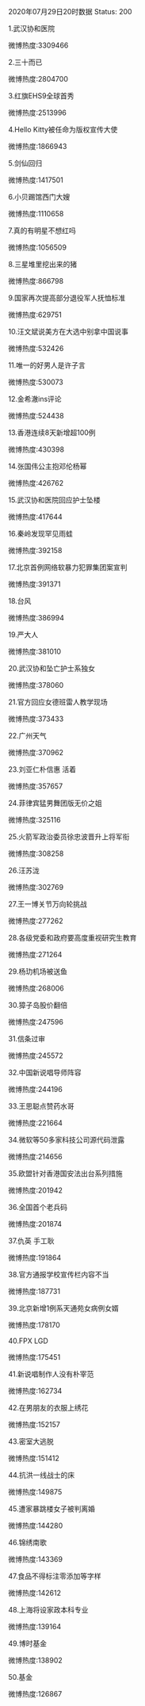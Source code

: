 2020年07月29日20时数据
Status: 200

1.武汉协和医院

微博热度:3309466

2.三十而已

微博热度:2804700

3.红旗EHS9全球首秀

微博热度:2513996

4.Hello Kitty被任命为版权宣传大使

微博热度:1866943

5.剑仙回归

微博热度:1417501

6.小贝踢馆西门大嫂

微博热度:1110658

7.真的有明星不想红吗

微博热度:1056509

8.三星堆里挖出来的猪

微博热度:866798

9.国家再次提高部分退役军人抚恤标准

微博热度:629751

10.汪文斌说美方在大选中别拿中国说事

微博热度:532426

11.唯一的好男人是许子言

微博热度:530073

12.金希澈ins评论

微博热度:524438

13.香港连续8天新增超100例

微博热度:430398

14.张国伟公主抱邓伦杨幂

微博热度:426762

15.武汉协和医院回应护士坠楼

微博热度:417644

16.秦岭发现罕见雨蛙

微博热度:392158

17.北京首例网络软暴力犯罪集团案宣判

微博热度:391371

18.台风

微博热度:386994

19.严大人

微博热度:381010

20.武汉协和坠亡护士系独女

微博热度:378060

21.官方回应女德班雷人教学现场

微博热度:373433

22.广州天气

微博热度:370962

23.刘亚仁朴信惠 活着

微博热度:357657

24.菲律宾猛男舞团版无价之姐

微博热度:325116

25.火箭军政治委员徐忠波晋升上将军衔

微博热度:308258

26.汪苏泷

微博热度:302769

27.王一博关节万向轮挑战

微博热度:277262

28.各级党委和政府要高度重视研究生教育

微博热度:271264

29.杨玏机场被送鱼

微博热度:268006

30.獐子岛股价翻倍

微博热度:247596

31.信条过审

微博热度:245572

32.中国新说唱导师阵容

微博热度:244196

33.王思聪点赞药水哥

微博热度:221664

34.微软等50多家科技公司源代码泄露

微博热度:214656

35.欧盟针对香港国安法出台系列措施

微博热度:201942

36.全国首个老兵码

微博热度:201874

37.仇英 手工耿

微博热度:191864

38.官方通报学校宣传栏内容不当

微博热度:187731

39.北京新增1例系天通苑女病例女婿

微博热度:178170

40.FPX LGD

微博热度:175451

41.新说唱制作人没有朴宰范

微博热度:162734

42.在男朋友的衣服上绣花

微博热度:152157

43.密室大逃脱

微博热度:151412

44.抗洪一线战士的床

微博热度:149875

45.遭家暴跳楼女子被判离婚

微博热度:144280

46.锦绣南歌

微博热度:143369

47.食品不得标注零添加等字样

微博热度:142612

48.上海将设家政本科专业

微博热度:139164

49.博时基金

微博热度:138902

50.基金

微博热度:126867

